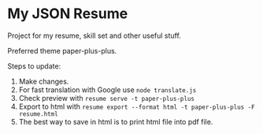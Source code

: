 # My JSON Resume

Project for my resume, skill set and other useful stuff.

Preferred theme paper-plus-plus.

Steps to update:
1. Make changes.
1. For fast translation with Google use `node translate.js`
1. Check preview with `resume serve -t paper-plus-plus`
1. Export to html with `resume export --format html -t paper-plus-plus -F resume.html`
1. The best way to save in html is to print html file into pdf file.
